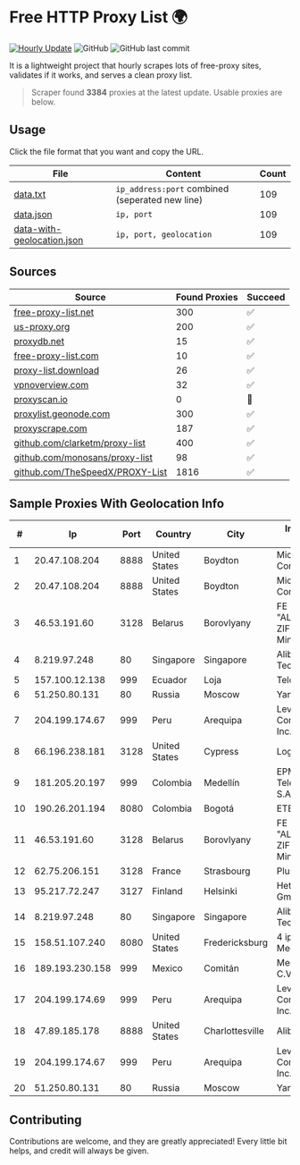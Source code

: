 
# Free HTTP Proxy List 🌍

[![Hourly Update](https://github.com/mertguvencli/http-proxy-list/actions/workflows/main.yml/badge.svg?branch=main)](https://github.com/mertguvencli/http-proxy-list/actions/workflows/main.yml)
![GitHub](https://img.shields.io/github/license/mertguvencli/http-proxy-list)
![GitHub last commit](https://img.shields.io/github/last-commit/mertguvencli/http-proxy-list)

It is a lightweight project that hourly scrapes lots of free-proxy sites, validates if it works, and serves a clean proxy list.


> Scraper found **3384** proxies at the latest update. Usable proxies are below.

## Usage

Click the file format that you want and copy the URL.


|File|Content|Count|
|----|-------|-----|
|[data.txt](https://raw.githubusercontent.com/mertguvencli/http-proxy-list/main/proxy-list/data.txt)|`ip_address:port` combined (seperated new line)|109|
|[data.json](https://raw.githubusercontent.com/mertguvencli/http-proxy-list/main/proxy-list/data.json)|`ip, port`|109|
|[data-with-geolocation.json](https://raw.githubusercontent.com/mertguvencli/http-proxy-list/main/proxy-list/data-with-geolocation.json)|`ip, port, geolocation`|109|

## Sources

|Source|Found Proxies|Succeed|
|------|-------------|-------|
|[free-proxy-list.net](https://free-proxy-list.net)|300|✅|
|[us-proxy.org](https://www.us-proxy.org)|200|✅|
|[proxydb.net](http://proxydb.net)|15|✅|
|[free-proxy-list.com](https://free-proxy-list.com/?page=&port=&type%5B%5D=http&type%5B%5D=https&up_time=0&search=Search)|10|✅|
|[proxy-list.download](https://www.proxy-list.download/HTTP)|26|✅|
|[vpnoverview.com](https://vpnoverview.com/privacy/anonymous-browsing/free-proxy-servers)|32|✅|
|[proxyscan.io](https://www.proxyscan.io)|0|🚫|
|[proxylist.geonode.com](https://proxylist.geonode.com/api/proxy-list?limit=300&page=1&sort_by=lastChecked&sort_type=desc&protocols=http,https)|300|✅|
|[proxyscrape.com](https://api.proxyscrape.com/v2/?request=displayproxies&protocol=http&timeout=10000&country=all&ssl=all&anonymity=all)|187|✅|
|[github.com/clarketm/proxy-list](https://raw.githubusercontent.com/clarketm/proxy-list/master/proxy-list-raw.txt)|400|✅|
|[github.com/monosans/proxy-list](https://raw.githubusercontent.com/monosans/proxy-list/main/proxies/http.txt)|98|✅|
|[github.com/TheSpeedX/PROXY-List](https://raw.githubusercontent.com/TheSpeedX/PROXY-List/master/http.txt)|1816|✅|


## Sample Proxies With Geolocation Info

|#|Ip|Port|Country|City|Internet Service Provider|
|-|--|----|-------|----|-------------------------|
|1|20.47.108.204|8888|United States|Boydton|Microsoft Corporation|
|2|20.47.108.204|8888|United States|Boydton|Microsoft Corporation|
|3|46.53.191.60|3128|Belarus|Borovlyany|FE "ALTERNATIVNAYA ZIFROVAYA SET" Minsk|
|4|8.219.97.248|80|Singapore|Singapore|Alibaba (US) Technology Co., Ltd.|
|5|157.100.12.138|999|Ecuador|Loja|Telconet S.A|
|6|51.250.80.131|80|Russia|Moscow|Yandex.Cloud LLC|
|7|204.199.174.67|999|Peru|Arequipa|Level 3 Communications, Inc.|
|8|66.196.238.181|3128|United States|Cypress|Logix|
|9|181.205.20.197|999|Colombia|Medellín|EPM Telecomunicaciones S.A. E.S.P.|
|10|190.26.201.194|8080|Colombia|Bogotá|ETB - Colombia|
|11|46.53.191.60|3128|Belarus|Borovlyany|FE "ALTERNATIVNAYA ZIFROVAYA SET" Minsk|
|12|62.75.206.151|3128|France|Strasbourg|PlusServer GmbH|
|13|95.217.72.247|3127|Finland|Helsinki|Hetzner Online GmbH|
|14|8.219.97.248|80|Singapore|Singapore|Alibaba (US) Technology Co., Ltd.|
|15|158.51.107.240|8080|United States|Fredericksburg|4 ip Technology and Media, LLC|
|16|189.193.230.158|999|Mexico|Comitán|Mega Cable, S.A. de C.V.|
|17|204.199.174.69|999|Peru|Arequipa|Level 3 Communications, Inc.|
|18|47.89.185.178|8888|United States|Charlottesville|Alibaba.com LLC|
|19|204.199.174.67|999|Peru|Arequipa|Level 3 Communications, Inc.|
|20|51.250.80.131|80|Russia|Moscow|Yandex.Cloud LLC|



## Contributing

Contributions are welcome, and they are greatly appreciated! Every
little bit helps, and credit will always be given.

